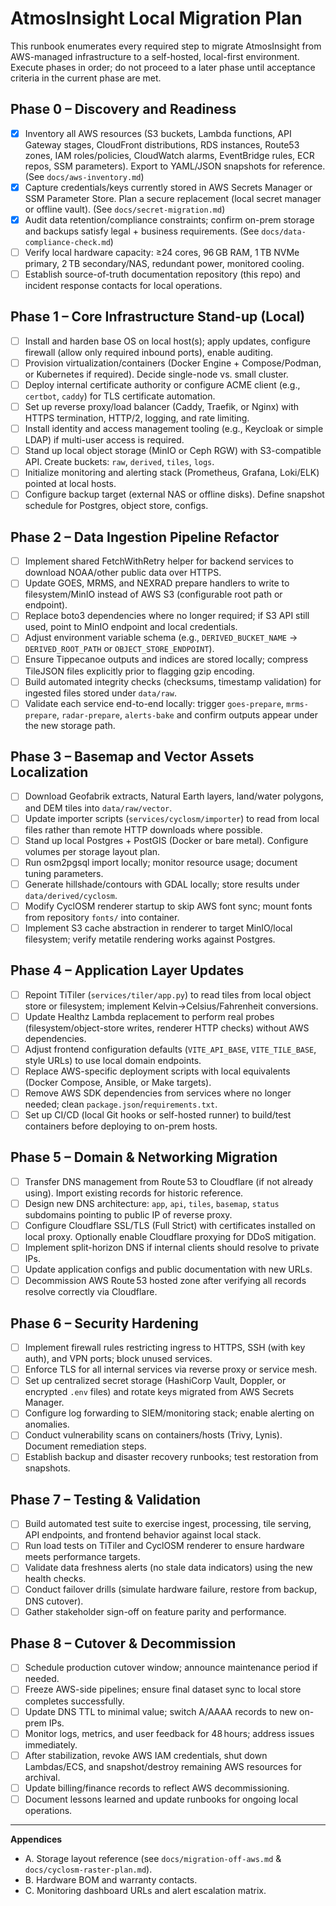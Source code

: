 # AtmosInsight Local Migration Plan

This runbook enumerates every required step to migrate AtmosInsight from AWS-managed infrastructure to a self-hosted, local-first environment. Execute phases in order; do not proceed to a later phase until acceptance criteria in the current phase are met.

## Phase 0 – Discovery and Readiness
- [x] Inventory all AWS resources (S3 buckets, Lambda functions, API Gateway stages, CloudFront distributions, RDS instances, Route53 zones, IAM roles/policies, CloudWatch alarms, EventBridge rules, ECR repos, SSM parameters). Export to YAML/JSON snapshots for reference. (See `docs/aws-inventory.md`)
- [x] Capture credentials/keys currently stored in AWS Secrets Manager or SSM Parameter Store. Plan a secure replacement (local secret manager or offline vault). (See `docs/secret-migration.md`)
- [x] Audit data retention/compliance constraints; confirm on-prem storage and backups satisfy legal + business requirements. (See `docs/data-compliance-check.md`)
- [ ] Verify local hardware capacity: ≥24 cores, 96 GB RAM, 1 TB NVMe primary, 2 TB secondary/NAS, redundant power, monitored cooling.
- [ ] Establish source-of-truth documentation repository (this repo) and incident response contacts for local operations.

## Phase 1 – Core Infrastructure Stand-up (Local)
- [ ] Install and harden base OS on local host(s); apply updates, configure firewall (allow only required inbound ports), enable auditing.
- [ ] Provision virtualization/containers (Docker Engine + Compose/Podman, or Kubernetes if required). Decide single-node vs. small cluster.
- [ ] Deploy internal certificate authority or configure ACME client (e.g., `certbot`, `caddy`) for TLS certificate automation.
- [ ] Set up reverse proxy/load balancer (Caddy, Traefik, or Nginx) with HTTPS termination, HTTP/2, logging, and rate limiting.
- [ ] Install identity and access management tooling (e.g., Keycloak or simple LDAP) if multi-user access is required.
- [ ] Stand up local object storage (MinIO or Ceph RGW) with S3-compatible API. Create buckets: `raw`, `derived`, `tiles`, `logs`.
- [ ] Initialize monitoring and alerting stack (Prometheus, Grafana, Loki/ELK) pointed at local hosts.
- [ ] Configure backup target (external NAS or offline disks). Define snapshot schedule for Postgres, object store, configs.

## Phase 2 – Data Ingestion Pipeline Refactor
- [ ] Implement shared FetchWithRetry helper for backend services to download NOAA/other public data over HTTPS.
- [ ] Update GOES, MRMS, and NEXRAD prepare handlers to write to filesystem/MinIO instead of AWS S3 (configurable root path or endpoint).
- [ ] Replace boto3 dependencies where no longer required; if S3 API still used, point to MinIO endpoint and local credentials.
- [ ] Adjust environment variable schema (e.g., `DERIVED_BUCKET_NAME` → `DERIVED_ROOT_PATH` or `OBJECT_STORE_ENDPOINT`).
- [ ] Ensure Tippecanoe outputs and indices are stored locally; compress TileJSON files explicitly prior to flagging gzip encoding.
- [ ] Build automated integrity checks (checksums, timestamp validation) for ingested files stored under `data/raw`.
- [ ] Validate each service end-to-end locally: trigger `goes-prepare`, `mrms-prepare`, `radar-prepare`, `alerts-bake` and confirm outputs appear under the new storage path.

## Phase 3 – Basemap and Vector Assets Localization
- [ ] Download Geofabrik extracts, Natural Earth layers, land/water polygons, and DEM tiles into `data/raw/vector`.
- [ ] Update importer scripts (`services/cyclosm/importer`) to read from local files rather than remote HTTP downloads where possible.
- [ ] Stand up local Postgres + PostGIS (Docker or bare metal). Configure volumes per storage layout plan.
- [ ] Run osm2pgsql import locally; monitor resource usage; document tuning parameters.
- [ ] Generate hillshade/contours with GDAL locally; store results under `data/derived/cyclosm`.
- [ ] Modify CyclOSM renderer startup to skip AWS font sync; mount fonts from repository `fonts/` into container.
- [ ] Implement S3 cache abstraction in renderer to target MinIO/local filesystem; verify metatile rendering works against Postgres.

## Phase 4 – Application Layer Updates
- [ ] Repoint TiTiler (`services/tiler/app.py`) to read tiles from local object store or filesystem; implement Kelvin→Celsius/Fahrenheit conversions.
- [ ] Update Healthz Lambda replacement to perform real probes (filesystem/object-store writes, renderer HTTP checks) without AWS dependencies.
- [ ] Adjust frontend configuration defaults (`VITE_API_BASE`, `VITE_TILE_BASE`, style URLs) to use local domain endpoints.
- [ ] Replace AWS-specific deployment scripts with local equivalents (Docker Compose, Ansible, or Make targets).
- [ ] Remove AWS SDK dependencies from services where no longer needed; clean `package.json`/`requirements.txt`.
- [ ] Set up CI/CD (local Git hooks or self-hosted runner) to build/test containers before deploying to on-prem hosts.

## Phase 5 – Domain & Networking Migration
- [ ] Transfer DNS management from Route 53 to Cloudflare (if not already using). Import existing records for historic reference.
- [ ] Design new DNS architecture: `app`, `api`, `tiles`, `basemap`, `status` subdomains pointing to public IP of reverse proxy.
- [ ] Configure Cloudflare SSL/TLS (Full Strict) with certificates installed on local proxy. Optionally enable Cloudflare proxying for DDoS mitigation.
- [ ] Implement split-horizon DNS if internal clients should resolve to private IPs.
- [ ] Update application configs and public documentation with new URLs.
- [ ] Decommission AWS Route 53 hosted zone after verifying all records resolve correctly via Cloudflare.

## Phase 6 – Security Hardening
- [ ] Implement firewall rules restricting ingress to HTTPS, SSH (with key auth), and VPN ports; block unused services.
- [ ] Enforce TLS for all internal services via reverse proxy or service mesh.
- [ ] Set up centralized secret storage (HashiCorp Vault, Doppler, or encrypted `.env` files) and rotate keys migrated from AWS Secrets Manager.
- [ ] Configure log forwarding to SIEM/monitoring stack; enable alerting on anomalies.
- [ ] Conduct vulnerability scans on containers/hosts (Trivy, Lynis). Document remediation steps.
- [ ] Establish backup and disaster recovery runbooks; test restoration from snapshots.

## Phase 7 – Testing & Validation
- [ ] Build automated test suite to exercise ingest, processing, tile serving, API endpoints, and frontend behavior against local stack.
- [ ] Run load tests on TiTiler and CyclOSM renderer to ensure hardware meets performance targets.
- [ ] Validate data freshness alerts (no stale data indicators) using the new health checks.
- [ ] Conduct failover drills (simulate hardware failure, restore from backup, DNS cutover).
- [ ] Gather stakeholder sign-off on feature parity and performance.

## Phase 8 – Cutover & Decommission
- [ ] Schedule production cutover window; announce maintenance period if needed.
- [ ] Freeze AWS-side pipelines; ensure final dataset sync to local store completes successfully.
- [ ] Update DNS TTL to minimal value; switch A/AAAA records to new on-prem IPs.
- [ ] Monitor logs, metrics, and user feedback for 48 hours; address issues immediately.
- [ ] After stabilization, revoke AWS IAM credentials, shut down Lambdas/ECS, and snapshot/destroy remaining AWS resources for archival.
- [ ] Update billing/finance records to reflect AWS decommissioning.
- [ ] Document lessons learned and update runbooks for ongoing local operations.

---

**Appendices**
- A. Storage layout reference (see `docs/migration-off-aws.md` & `docs/cyclosm-raster-plan.md`).
- B. Hardware BOM and warranty contacts.
- C. Monitoring dashboard URLs and alert escalation matrix.
